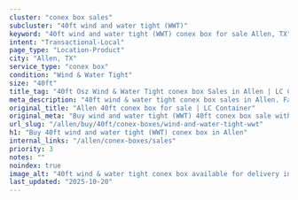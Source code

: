 ```yaml
---
cluster: "conex box sales"
subcluster: "40ft wind and water tight (WWT)"
keyword: "40ft wind and water tight (WWT) conex box for sale Allen, TX"
intent: "Transactional-Local"
page_type: "Location-Product"
city: "Allen, TX"
service_type: "conex box"
condition: "Wind & Water Tight"
size: "40ft"
title_tag: "40ft Osz Wind & Water Tight conex box Sales in Allen | LC Container"
meta_description: "40ft wind & water tight conex box sales in Allen. Fast delivery, competitive pricing. Serving conex boxes area. Quote ID: RWY. Call (214) 524-4168 for your free quote today."
original_title: "Allen 40ft conex box for sale | LC Container"
original_meta: "Buy wind and water tight (WWT) 40ft conex box sale with local delivery in Allen, TX. LC Container — local Since 2003. Request a fast quote today."
url_slug: "/allen/buy/40ft/conex-boxes/wind-and-water-tight-wwt"
h1: "Buy 40ft wind and water tight (WWT) conex box in Allen"
internal_links: "/allen/conex-boxes/sales"
priority: 3
notes: ""
noindex: true
image_alt: "40ft wind & water tight conex box available for delivery in Allen"
last_updated: "2025-10-20"
---
```


<!-- TODO: Add unique city/inventory copy, images, and internal links here. -->
